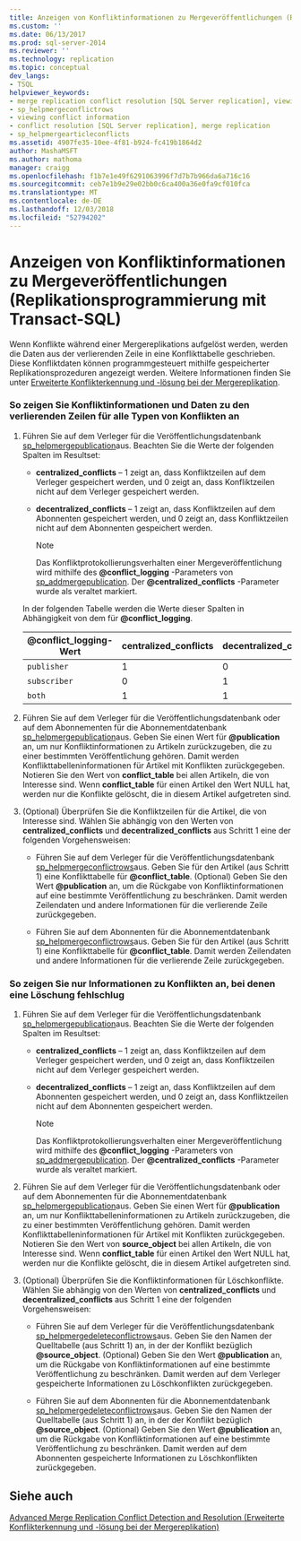 ```yaml
---
title: Anzeigen von Konfliktinformationen zu Mergeveröffentlichungen (Replikationsprogrammierung mit Transact-SQL) | Microsoft-Dokumentation
ms.custom: ''
ms.date: 06/13/2017
ms.prod: sql-server-2014
ms.reviewer: ''
ms.technology: replication
ms.topic: conceptual
dev_langs:
- TSQL
helpviewer_keywords:
- merge replication conflict resolution [SQL Server replication], viewing conflicts
- sp_helpmergeconflictrows
- viewing conflict information
- conflict resolution [SQL Server replication], merge replication
- sp_helpmergearticleconflicts
ms.assetid: 4907fe35-10ee-4f81-b924-fc419b1864d2
author: MashaMSFT
ms.author: mathoma
manager: craigg
ms.openlocfilehash: f1b7e1e49f6291063996f7d7b7b966da6a716c16
ms.sourcegitcommit: ceb7e1b9e29e02bb0c6ca400a36e0fa9cf010fca
ms.translationtype: MT
ms.contentlocale: de-DE
ms.lasthandoff: 12/03/2018
ms.locfileid: "52794202"
---
```

# <a name="view-conflict-information-for-merge-publications-replication-transact-sql-programming"></a>Anzeigen von Konfliktinformationen zu Mergeveröffentlichungen (Replikationsprogrammierung mit Transact-SQL)
  Wenn Konflikte während einer Mergereplikations aufgelöst werden, werden die Daten aus der verlierenden Zeile in eine Konflikttabelle geschrieben. Diese Konfliktdaten können programmgesteuert mithilfe gespeicherter Replikationsprozeduren angezeigt werden. Weitere Informationen finden Sie unter [Erweiterte Konflikterkennung und -lösung bei der Mergereplikation](merge/advanced-merge-replication-conflict-detection-and-resolution.md).  
  
### <a name="to-view-conflict-information-and-losing-row-data-for-all-types-of-conflicts"></a>So zeigen Sie Konfliktinformationen und Daten zu den verlierenden Zeilen für alle Typen von Konflikten an  
  
1.  Führen Sie auf dem Verleger für die Veröffentlichungsdatenbank [sp_helpmergepublication](/sql/relational-databases/system-stored-procedures/sp-helpmergepublication-transact-sql)aus. Beachten Sie die Werte der folgenden Spalten im Resultset:  
  
    -   **centralized_conflicts** &ndash; 1 zeigt an, dass Konfliktzeilen auf dem Verleger gespeichert werden, und 0 zeigt an, dass Konfliktzeilen nicht auf dem Verleger gespeichert werden.  
  
    -   **decentralized_conflicts** &ndash; 1 zeigt an, dass Konfliktzeilen auf dem Abonnenten gespeichert werden, und 0 zeigt an, dass Konfliktzeilen nicht auf dem Abonnenten gespeichert werden.  
  
        > [!NOTE]  
        >  Das Konfliktprotokollierungsverhalten einer Mergeveröffentlichung wird mithilfe des **@conflict_logging** -Parameters von [sp_addmergepublication](/sql/relational-databases/system-stored-procedures/sp-addmergepublication-transact-sql). Der **@centralized_conflicts** -Parameter wurde als veraltet markiert.  
  
     In der folgenden Tabelle werden die Werte dieser Spalten in Abhängigkeit von dem für **@conflict_logging**.  
  
    |@conflict_logging-Wert|centralized_conflicts|decentralized_conflicts|  
    |------------------------------|----------------------------|------------------------------|  
    |`publisher`|1|0|  
    |`subscriber`|0|1|  
    |`both`|1|1|  
  
2.  Führen Sie auf dem Verleger für die Veröffentlichungsdatenbank oder auf dem Abonnementen für die Abonnementdatenbank [sp_helpmergepublication](/sql/relational-databases/system-stored-procedures/sp-helpmergearticleconflicts-transact-sql)aus. Geben Sie einen Wert für **@publication** an, um nur Konfliktinformationen zu Artikeln zurückzugeben, die zu einer bestimmten Veröffentlichung gehören. Damit werden Konflikttabelleninformationen für Artikel mit Konflikten zurückgegeben. Notieren Sie den Wert von **conflict_table** bei allen Artikeln, die von Interesse sind. Wenn **conflict_table** für einen Artikel den Wert NULL hat, werden nur die Konflikte gelöscht, die in diesem Artikel aufgetreten sind.  
  
3.  (Optional) Überprüfen Sie die Konfliktzeilen für die Artikel, die von Interesse sind. Wählen Sie abhängig von den Werten von **centralized_conflicts** und **decentralized_conflicts** aus Schritt 1 eine der folgenden Vorgehensweisen:  
  
    -   Führen Sie auf dem Verleger für die Veröffentlichungsdatenbank [sp_helpmergeconflictrows](/sql/relational-databases/system-stored-procedures/sp-helpmergeconflictrows-transact-sql)aus. Geben Sie für den Artikel (aus Schritt 1) eine Konflikttabelle für **@conflict_table**. (Optional) Geben Sie den Wert **@publication** an, um die Rückgabe von Konfliktinformationen auf eine bestimmte Veröffentlichung zu beschränken. Damit werden Zeilendaten und andere Informationen für die verlierende Zeile zurückgegeben.  
  
    -   Führen Sie auf dem Abonnenten für die Abonnementdatenbank [sp_helpmergeconflictrows](/sql/relational-databases/system-stored-procedures/sp-helpmergeconflictrows-transact-sql)aus. Geben Sie für den Artikel (aus Schritt 1) eine Konflikttabelle für **@conflict_table**. Damit werden Zeilendaten und andere Informationen für die verlierende Zeile zurückgegeben.  
  
### <a name="to-view-information-only-on-conflicts-where-the-delete-failed"></a>So zeigen Sie nur Informationen zu Konflikten an, bei denen eine Löschung fehlschlug  
  
1.  Führen Sie auf dem Verleger für die Veröffentlichungsdatenbank [sp_helpmergepublication](/sql/relational-databases/system-stored-procedures/sp-helpmergepublication-transact-sql)aus. Beachten Sie die Werte der folgenden Spalten im Resultset:  
  
    -   **centralized_conflicts** &ndash; 1 zeigt an, dass Konfliktzeilen auf dem Verleger gespeichert werden, und 0 zeigt an, dass Konfliktzeilen nicht auf dem Verleger gespeichert werden.  
  
    -   **decentralized_conflicts** &ndash; 1 zeigt an, dass Konfliktzeilen auf dem Abonnenten gespeichert werden, und 0 zeigt an, dass Konfliktzeilen nicht auf dem Abonnenten gespeichert werden.  
  
        > [!NOTE]  
        >  Das Konfliktprotokollierungsverhalten einer Mergeveröffentlichung wird mithilfe des **@conflict_logging** -Parameters von [sp_addmergepublication](/sql/relational-databases/system-stored-procedures/sp-addmergepublication-transact-sql). Der **@centralized_conflicts** -Parameter wurde als veraltet markiert.  
  
2.  Führen Sie auf dem Verleger für die Veröffentlichungsdatenbank oder auf dem Abonnementen für die Abonnementdatenbank [sp_helpmergepublication](/sql/relational-databases/system-stored-procedures/sp-helpmergearticleconflicts-transact-sql)aus. Geben Sie einen Wert für **@publication** an, um nur Konflikttabelleninformationen zu Artikeln zurückzugeben, die zu einer bestimmten Veröffentlichung gehören. Damit werden Konflikttabelleninformationen für Artikel mit Konflikten zurückgegeben. Notieren Sie den Wert von **source_object** bei allen Artikeln, die von Interesse sind. Wenn **conflict_table** für einen Artikel den Wert NULL hat, werden nur die Konflikte gelöscht, die in diesem Artikel aufgetreten sind.  
  
3.  (Optional) Überprüfen Sie die Konfliktinformationen für Löschkonflikte. Wählen Sie abhängig von den Werten von **centralized_conflicts** und **decentralized_conflicts** aus Schritt 1 eine der folgenden Vorgehensweisen:  
  
    -   Führen Sie auf dem Verleger für die Veröffentlichungsdatenbank [sp_helpmergedeleteconflictrows](/sql/relational-databases/system-stored-procedures/sp-helpmergedeleteconflictrows-transact-sql)aus. Geben Sie den Namen der Quelltabelle (aus Schritt 1) an, in der der Konflikt bezüglich **@source_object**. (Optional) Geben Sie den Wert **@publication** an, um die Rückgabe von Konfliktinformationen auf eine bestimmte Veröffentlichung zu beschränken. Damit werden auf dem Verleger gespeicherte Informationen zu Löschkonflikten zurückgegeben.  
  
    -   Führen Sie auf dem Abonnenten für die Abonnementdatenbank [sp_helpmergedeleteconflictrows](/sql/relational-databases/system-stored-procedures/sp-helpmergedeleteconflictrows-transact-sql)aus. Geben Sie den Namen der Quelltabelle (aus Schritt 1) an, in der der Konflikt bezüglich **@source_object**. (Optional) Geben Sie den Wert **@publication** an, um die Rückgabe von Konfliktinformationen auf eine bestimmte Veröffentlichung zu beschränken. Damit werden auf dem Abonnenten gespeicherte Informationen zu Löschkonflikten zurückgegeben.  
  
## <a name="see-also"></a>Siehe auch  
 [Advanced Merge Replication Conflict Detection and Resolution (Erweiterte Konflikterkennung und -lösung bei der Mergereplikation)](merge/advanced-merge-replication-conflict-detection-and-resolution.md)  
  
  
